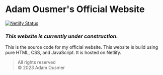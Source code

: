 # Adam Ousmer's Official Website
[![Netlify Status](https://api.netlify.com/api/v1/badges/47e84418-ff12-450a-ad09-911f5d17a171/deploy-status)](https://app.netlify.com/sites/adamousmer/deploys) 

### _*This website is currently under construction.*_

This is the source code for my official website. This website is build using pure HTML, CSS, and JavaScript. It is hosted on Netlify.

> All rights reserved <br/>
> &copy; 2023 Adam Ousmer

